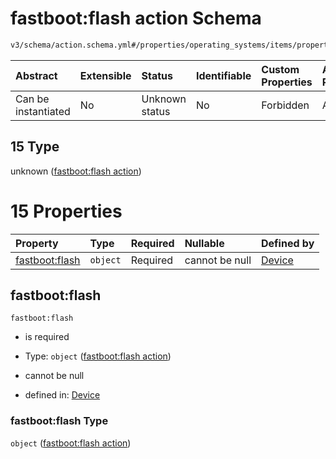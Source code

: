 # fastboot:flash action Schema

```txt
v3/schema/action.schema.yml#/properties/operating_systems/items/properties/steps/items/properties/actions/items/oneOf/15
```



| Abstract            | Extensible | Status         | Identifiable | Custom Properties | Additional Properties | Access Restrictions | Defined In                                                          |
| :------------------ | :--------- | :------------- | :----------- | :---------------- | :-------------------- | :------------------ | :------------------------------------------------------------------ |
| Can be instantiated | No         | Unknown status | No           | Forbidden         | Allowed               | none                | [device.schema.json*](../device.schema.json "open original schema") |

## 15 Type

unknown ([fastboot:flash action](device-properties-operating-systems-operating-system-properties-steps-step-properties-group-step-action-oneof-fastbootflash-action.md))

# 15 Properties

| Property                         | Type     | Required | Nullable       | Defined by                                                                                                                                                                                                                                                                                                                           |
| :------------------------------- | :------- | :------- | :------------- | :----------------------------------------------------------------------------------------------------------------------------------------------------------------------------------------------------------------------------------------------------------------------------------------------------------------------------------- |
| [fastboot:flash](#fastbootflash) | `object` | Required | cannot be null | [Device](device-properties-operating-systems-operating-system-properties-steps-step-properties-group-step-action-oneof-fastbootflash-action-properties-fastbootflash-action.md "v3/schema/action.schema.yml#/properties/operating_systems/items/properties/steps/items/properties/actions/items/oneOf/15/properties/fastboot:flash") |

## fastboot:flash



`fastboot:flash`

*   is required

*   Type: `object` ([fastboot:flash action](device-properties-operating-systems-operating-system-properties-steps-step-properties-group-step-action-oneof-fastbootflash-action-properties-fastbootflash-action.md))

*   cannot be null

*   defined in: [Device](device-properties-operating-systems-operating-system-properties-steps-step-properties-group-step-action-oneof-fastbootflash-action-properties-fastbootflash-action.md "v3/schema/action.schema.yml#/properties/operating_systems/items/properties/steps/items/properties/actions/items/oneOf/15/properties/fastboot:flash")

### fastboot:flash Type

`object` ([fastboot:flash action](device-properties-operating-systems-operating-system-properties-steps-step-properties-group-step-action-oneof-fastbootflash-action-properties-fastbootflash-action.md))
